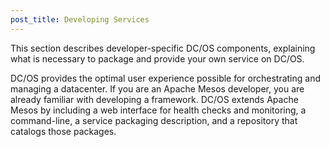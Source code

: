 ```yaml
---
post_title: Developing Services
---
```


This section describes developer-specific DC/OS components, explaining what is necessary to package and provide your own service on DC/OS.

DC/OS provides the optimal user experience possible for orchestrating and managing a datacenter. If you are an Apache Mesos developer, you are already familiar with developing a framework. DC/OS extends Apache Mesos by including a web interface for health checks and monitoring, a command-line, a service packaging description, and a repository that catalogs those packages.
